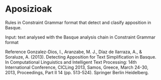 # Aposizioak

Rules in Constraint Grammar format that detect and clasify apposition in Basque.

Input: text analysed with the Basque analysis chain in Constraint Grammar format

Reference
Gonzalez-Dios, I., Aranzabe, M. J., Díaz de Ilarraza, A., & Soraluze, A. (2013). Detecting Apposition for Text Simplification in Basque. In Computational Linguistics and Intelligent Text Processing: 14th International Conference, CICLing 2013, Samos, Greece, March 24-30, 2013, Proceedings, Part II 14 (pp. 513-524). Springer Berlin Heidelberg.
